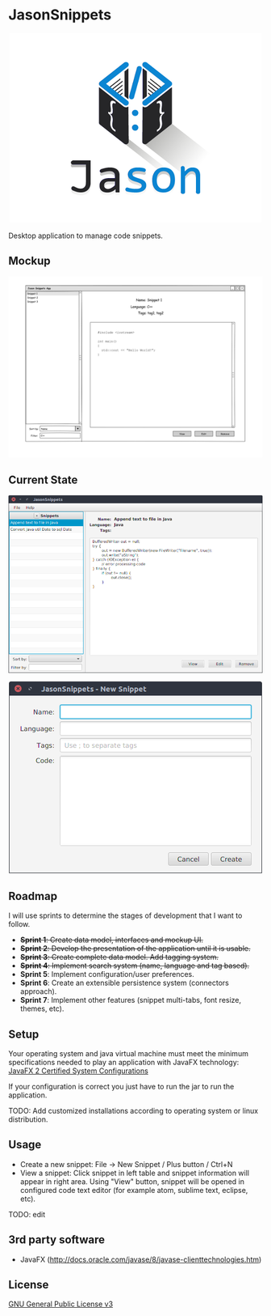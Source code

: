 # JasonSnippets

<p align="center">
  <img src="dev/logo.png?raw=true" alt="Jason Snippets"/>
</p>


Desktop application to manage code snippets.

## Mockup

<p align="center">
  <img src="dev/mockup.png?raw=true" alt="Mockup"/>
</p>

## Current State

<p align="center">
  <img src="dev/jasonsnippets.png?raw=true" alt="Jason Snippets"/>
</p>
<p align="center">
  <img src="dev/snippetdialog.png?raw=true" alt="Snippet Dialog"/>
</p>

## Roadmap

I will use sprints to determine the stages of development that I want to follow.

* ~~**Sprint 1**: Create data model, interfaces and mockup UI.~~
* ~~**Sprint 2**: Develop the presentation of the application until it is usable.~~
* ~~**Sprint 3**: Create complete data model. Add tagging system.~~
* ~~**Sprint 4**: Implement search system (name, language and tag based).~~
* **Sprint 5**: Implement configuration/user preferences.
* **Sprint 6**: Create an extensible persistence system (connectors approach).
* **Sprint 7**: Implement other features (snippet multi-tabs, font resize, themes, etc).

## Setup

Your operating system and java virtual machine must meet the minimum specifications needed to play an application with JavaFX technology:
[JavaFX 2 Certified System Configurations](http://www.oracle.com/technetwork/java/javafx/downloads/supportedconfigurations-1506746.html)

If your configuration is correct you just have to run the jar to run the application.

TODO: Add customized installations according to operating system or linux distribution.

## Usage

* Create a new snippet: File -> New Snippet / Plus button / Ctrl+N
* View a snippet: Click snippet in left table and snippet information will appear in right area. Using "View" button, snippet will be opened in configured code text editor (for example atom, sublime text, eclipse, etc).

TODO: edit

## 3rd party software

* JavaFX (http://docs.oracle.com/javase/8/javase-clienttechnologies.htm)

## License

[GNU General Public License v3](https://www.gnu.org/licenses/gpl-3.0.en.html "GNU General Public License v3")
